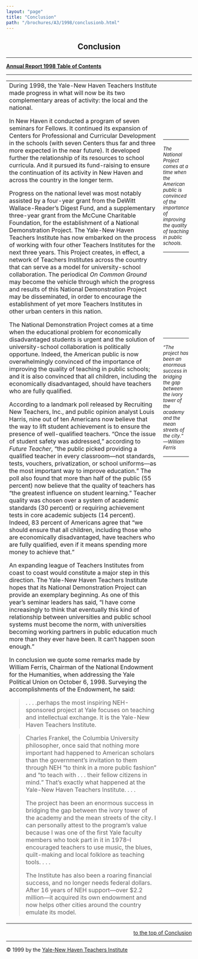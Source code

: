 ```yaml
---
layout: "page"
title: "Conclusion"
path: "/brochures/A3/1998/conclusionb.html"
---
```

<main>
<center><a name="t"></a><b><h2>Conclusion</h2></b>
<hr/></center>
<p><b><a href="index.html">Annual Report 1998 Table of Contents</a>
</b>
</p><hr/>
<table cellpadding="2">
<tbody><tr valign="TOP">
<td width="85%">During 1998, the Yale-New Haven Teachers Institute made
progress in what will now be its two complementary areas of activity: the
local and the national. 
<p>In New Haven it conducted a program of seven seminars for Fellows. It
continued its expansion of Centers for Professional and Curricular Development
in the schools (with seven Centers thus far and three more expected in
the near future). It developed further the relationship of its resources
to school curricula. And it pursued its fund-raising to ensure the continuation
of its activity in New Haven and across the country in the longer term. 
</p><p>Progress on the national level was most notably assisted by a four-year
grant from the DeWitt Wallace-Reader’s Digest Fund, and a supplementary
three-year grant from the McCune Charitable Foundation, for the establishment
of a National Demonstration Project. The Yale-New Haven Teachers Institute
has now embarked on the process of working with four other Teachers Institutes
for the next three years. This Project creates, in effect, a network of
Teachers Institutes across the country that can serve as a model for university-school
collaboration. The periodical <i>On Common Ground</i> may become the vehicle
through which the progress and results of this National Demonstration Project
may be disseminated, in order to encourage the establishment of yet more
Teachers Institutes in other urban centers in this nation. 
</p><p>The National Demonstration Project comes at a time when the educational
problem for economically disadvantaged students is urgent and the solution
of university-school collaboration is politically opportune. Indeed, the
American public is now overwhelmingly convinced of the importance of improving
the quality of teaching in public schools; and it is also convinced that
all children, including the economically disadvantaged, should have teachers
who are fully qualified. 
</p><p>According to a landmark poll released by Recruiting New Teachers, Inc.,
and public opinion analyst Louis Harris, nine out of ten Americans now
believe that the way to lift student achievement is to ensure the presence
of well-qualified teachers. “Once the issue of student safety was addressed,”
according to <i>Future Teacher</i>, “the public picked providing a qualified
teacher in every classroom—not standards, tests, vouchers, privatization,
or school uniforms—as the most important way to improve education.” The
poll also found that more than half of the public (55 percent) now believe
that the quality of teachers has “the greatest influence on student learning.”
Teacher quality was chosen over a system of academic standards (30 percent)
or requiring achievement tests in core academic subjects (14 percent).
Indeed, 83 percent of Americans agree that “we should ensure that all children,
including those who are economically disadvantaged, have teachers who are
fully qualified, even if it means spending more money to achieve that.” 
</p><p>An expanding league of Teachers Institutes from coast to coast would
constitute a major step in this direction. The Yale-New Haven Teachers
Institute hopes that its National Demonstration Project can provide an
exemplary beginning. As one of this year’s seminar leaders has said, “I
have come increasingly to think that eventually this kind of relationship
between universities and public school systems must become the norm, with
universities becoming working partners in public education much more than
they ever have been. It can’t happen soon enough.” 
</p><p>In conclusion we quote some remarks made by William Ferris, Chairman
of the National Endowment for the Humanities, when addressing the Yale
Political Union on October 6, 1998. Surveying the accomplishments of the
Endowment, he said: 
</p><blockquote>. . . .perhaps the most inspiring NEH-sponsored project at
Yale focuses on teaching and intellectual exchange. It is the Yale-New
Haven Teachers Institute. </blockquote>
<blockquote>Charles Frankel, the Columbia University philosopher, once
said that nothing more important had happened to American scholars than
the government’s invitation to them through NEH “to think in a more public
fashion” and “to teach with . . . their fellow citizens in mind.” That’s
exactly what happened at the Yale-New Haven Teachers Institute. . . . 
<p>The project has been an enormous success in bridging the gap between
the ivory tower of the academy and the mean streets of the city. I can
personally attest to the program’s value because I was one of the first
Yale faculty members who took part in it in 1978–I encouraged teachers
to use music, the blues, quilt-making and local folklore as teaching tools.
. . . 
</p><p>The Institute has also been a roaring financial success, and no longer
needs federal dollars. After 16 years of NEH support—over $2.2 million—it
acquired its own endowment and now helps other cities around the country
emulate its model. </p></blockquote>
</td>
<td>
<br/> 
<br/> 
<br/> 
<br/> 
<br/> 
<br/> 
<br/>
<hr/><i><font size="-1">The National Project comes at a time when the American
public is convinced of the importance of improving the quality of teaching
in public schools. </font></i>
<hr/>
<br/> 
<br/> 
<br/> 
<br/> 
<br/> 
<br/> 
<br/> 
<br/> 
<br/> 
<br/>
<hr/><i><font size="-1">“The project has been an enormous success in bridging
the gap between the ivory tower of the academy and the mean streets of
the city.” —William Ferris </font></i>
<hr/></td>
</tr>
</tbody></table>
<div align="right">
<p><a href="#t">to the top of Conclusion</a></p></div>
<hr/>© 1999 by the <a href="/">Yale-New Haven Teachers Institute</a>
</main>